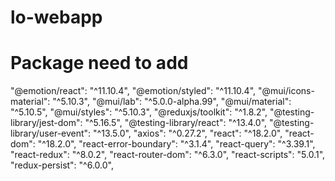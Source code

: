 # lo-webapp

# Package need to add


 "@emotion/react": "^11.10.4",
    "@emotion/styled": "^11.10.4",
    "@mui/icons-material": "^5.10.3",
    "@mui/lab": "^5.0.0-alpha.99",
    "@mui/material": "^5.10.5",
    "@mui/styles": "^5.10.3",
    "@reduxjs/toolkit": "^1.8.2",
    "@testing-library/jest-dom": "^5.16.5",
    "@testing-library/react": "^13.4.0",
    "@testing-library/user-event": "^13.5.0",
    "axios": "^0.27.2",
    "react": "^18.2.0",
    "react-dom": "^18.2.0",
    "react-error-boundary": "^3.1.4",
    "react-query": "^3.39.1",
    "react-redux": "^8.0.2",
    "react-router-dom": "^6.3.0",
    "react-scripts": "5.0.1",
    "redux-persist": "^6.0.0",